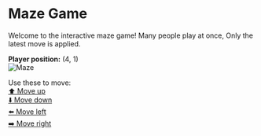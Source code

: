 # Maze Game  
Welcome to the interactive maze game! Many people play at once, Only the latest move is applied.

**Player position:** (4, 1)  
![Maze](https://recognize-instructor-criteria-other.trycloudflare.com/images/pos_4_1.png?t=1760511969503)

Use these to move:  
[⬆️ Move up](https://recognize-instructor-criteria-other.trycloudflare.com/move/4_1_w)  
[⬇️ Move down](https://recognize-instructor-criteria-other.trycloudflare.com/move/4_1_s)  
[⬅️ Move left](https://recognize-instructor-criteria-other.trycloudflare.com/move/4_1_a)  
[➡️ Move right](https://recognize-instructor-criteria-other.trycloudflare.com/move/4_1_d)
